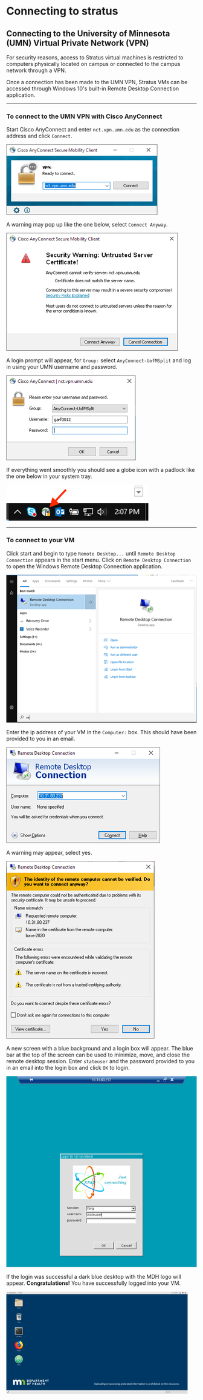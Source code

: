 # Connecting to stratus

## Connecting to the University of Minnesota (UMN) Virtual Private Network (VPN)

For security reasons, access to Stratus virtual machines is restricted to computers physically located on campus or connected to the campus network through a VPN.

Once a connection has been made to the UMN VPN, Stratus VMs can be accessed through Windows 10's built-in Remote Desktop Connection application.

---

### To connect to the UMN VPN with Cisco AnyConnect

Start Cisco AnyConnect and enter `nct.vpn.umn.edu` as the connection address and click `Connect`.

![anyconnect1](/images/anyconnect1.png)

A warning may pop up like the one below, select `Connect Anyway`.

![anyconnect2](/images/anyconnect2.png)

A login prompt will appear, for `Group:` select `AnyConnect-UofMSplit` and log in using your UMN username and password.

![anyconnect3](/images/anyconnect3.png)

If everything went smoothly you should see a globe icon with a padlock like the one below in your system tray.

![anyconnect4](/images/anyconnect4.png)

---

### To connect to your VM

Click start and begin to type `Remote Desktop...` until `Remote Desktop Connection` appears in the start menu. Click on `Remote Desktop Connection` to open the Windows Remote Desktop Connection application.

![rdp1](/images/rdp1.png)

Enter the ip address of your VM in the `Computer:` box. This should have been provided to you in an email.

![rdp2](/images/rdp2.png)

A warning may appear, select yes.

![rdp3](/images/rdp3.png)

A new screen with a blue background and a login box will appear. The blue bar at the top of the screen can be used to minimize, move, and close the remote desktop session. Enter `stateuser` and the password provided to you in an email into the login box and click `OK` to login.

![rdp4](/images/rdp4.png)

If the login was successful a dark blue desktop with the MDH logo will appear. **Congratulations!** You have successfully logged into your VM. 

![rdp5](/images/rdp5.png)
